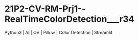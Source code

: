 # 21P2-CV-RM-Prj1--RealTimeColorDetection___r34
Python3 | AI | CV | Pillow | Color Detection | Streamlit
